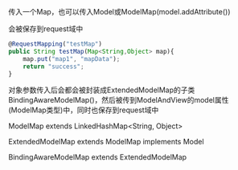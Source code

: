 传入一个Map，也可以传入Model或ModelMap(model.addAttribute())

会被保存到request域中

```javascript
@RequestMapping("testMap")
public String testMap(Map<String,Object> map){
    map.put("map1", "mapData");
    return "success";
}
```



对象参数传入后会都会被封装成ExtendedModelMap的子类BindingAwareModelMap()，然后被传到ModelAndView的model属性(ModelMap类型)中，同时也保存到request域中



ModelMap extends LinkedHashMap<String, Object>

ExtendedModelMap extends ModelMap implements Model

BindingAwareModelMap extends ExtendedModelMap